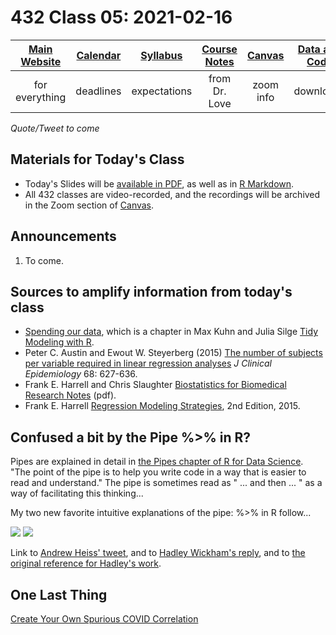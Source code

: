# 432 Class 05: 2021-02-16

[Main Website](https://thomaselove.github.io/432/) | [Calendar](https://thomaselove.github.io/432/calendar.html) | [Syllabus](https://thomaselove.github.io/432-2021-syllabus/) | [Course Notes](https://thomaselove.github.io/432-notes/) | [Canvas](https://canvas.case.edu) | [Data and Code](https://github.com/THOMASELOVE/432-data) | [Sources](https://github.com/THOMASELOVE/432-2021/edit/master/references) | [Contact Us](https://thomaselove.github.io/432/contact.html)
:-----------: | :--------------: | :----------: | :---------: | :-------------: | :-----------: | :------------: | :-------------:
for everything | deadlines | expectations | from Dr. Love | zoom info | downloads | read/watch | need help?

*Quote/Tweet to come*

## Materials for Today's Class

- Today's Slides will be [available in PDF](https://github.com/THOMASELOVE/432-2021/blob/master/classes/class05/432_2021_slides05.pdf), as well as in [R Markdown](https://github.com/THOMASELOVE/432-2021/blob/master/classes/class05/432_2021_slides05.Rmd).
- All 432 classes are video-recorded, and the recordings will be archived in the Zoom section of [Canvas](https://canvas.case.edu).

## Announcements

1. To come.

## Sources to amplify information from today's class

- [Spending our data](https://www.tmwr.org/splitting.html), which is a chapter in Max Kuhn and Julia Silge [Tidy Modeling with R](https://www.tmwr.org/).
- Peter C. Austin and Ewout W. Steyerberg (2015) [The number of subjects per variable required in linear regression analyses](https://github.com/THOMASELOVE/432-2021/blob/master/references/pdf/Austin_and_Steyerberg_2015_subjects_per_variable_in_linear_regression_jce.pdf) *J Clinical Epidemiology* 68: 627-636.
- Frank E. Harrell and Chris Slaughter [Biostatistics for Biomedical Research Notes](http://hbiostat.org/doc/bbr.pdf) (pdf).
- Frank E. Harrell [Regression Modeling Strategies](https://github.com/THOMASELOVE/432-2021/blob/master/references/pdf/Harrell_Regression_Modeling_Strategies_2015_2e_protected.pdf), 2nd Edition, 2015.

## Confused a bit by the Pipe %>% in R?

Pipes are explained in detail in [the Pipes chapter of R for Data Science](https://r4ds.had.co.nz/pipes.html). "The point of the pipe is to help you write code in a way that is easier to read and understand." The pipe is sometimes read as " ... and then ... " as a way of facilitating this thinking...

My two new favorite intuitive explanations of the pipe: %>% in R follow...

![](https://github.com/THOMASELOVE/432-2021/blob/master/classes/class05/figures/pipe_1.png)
![](https://github.com/THOMASELOVE/432-2021/blob/master/classes/class05/figures/pipe_2.png)

Link to [Andrew Heiss' tweet](https://twitter.com/andrewheiss/status/1359583543509348356), and to [Hadley Wickham's reply](https://twitter.com/hadleywickham/status/1359852563726819332), and to [the original reference for Hadley's work](https://www.youtube.com/watch?v=UbxUSsFXYo4).

## One Last Thing

[Create Your Own Spurious COVID Correlation](https://ivelasq.shinyapps.io/SpuriousCOVIDCorrelationCreator/)
